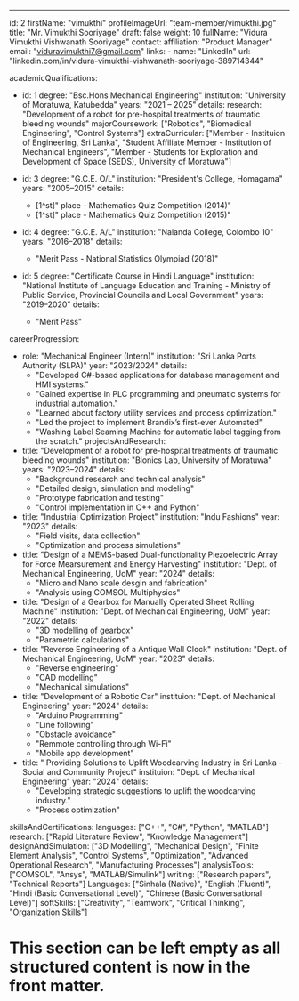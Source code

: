 ---
id: 2
firstName: "vimukthi"
profileImageUrl: "team-member/vimukthi.jpg"
title: "Mr. Vimukthi Sooriyage"
draft: false
weight: 10
fullName: "Vidura Vimukthi Vishwanath Sooriyage"
contact:
  affiliation: "Product Manager"
  email: "viduravimukthi7@gmail.com"
  links:
    - name: "LinkedIn"
      url: "linkedin.com/in/vidura-vimukthi-vishwanath-sooriyage-389714344"

academicQualifications:
  - id: 1
    degree: "Bsc.Hons Mechanical Engineering"
    institution: "University of Moratuwa, Katubedda"
    years: "2021 – 2025"
    details:
      research: "Development of a robot for pre-hospital treatments of traumatic bleeding wounds"
      majorCoursework: ["Robotics", "Biomedical Engineering", "Control Systems"]
      extraCurricular: ["Member - Instituion of Engineering, Sri Lanka", "Student Affiliate Member - Institution of Mechanical Engineers", "Member - Students for Exploration and Development of Space (SEDS), University of Moratuwa"]
     
  - id: 3
    degree: "G.C.E. O/L"
    institution: "President's College, Homagama"
    years: "2005–2015"
    details:
      - \[1^st]" place - Mathematics Quiz Competition (2014)"
      - \[1^st]" place - Mathematics Quiz Competition (2015)"

  - id: 4
    degree: "G.C.E. A/L"
    institution: "Nalanda College, Colombo 10"
    years: "2016–2018"
    details:
      - "Merit Pass - National Statistics Olympiad (2018)"
  - id: 5
    degree: "Certificate Course in Hindi Language"
    institution: "National Institute of Language Education and Training - Ministry of Public Service, Provincial Councils and Local Government"
    years: "2019–2020"
    details:
      - "Merit Pass"

careerProgression:
  - role: "Mechanical Engineer (Intern)"
    institution: "Sri Lanka Ports Authority (SLPA)"
    year: "2023/2024"
    details:
      - "Developed C#-based applications for database management and HMI systems."
      - "Gained expertise in PLC programming and pneumatic systems for industrial automation." 
      - "Learned about factory utility services and process optimization."
      - "Led the project to implement Brandix’s first-ever Automated"
      - "Washing Label Seaming Machine for automatic label tagging from the scratch."
projectsAndResearch:
  - title: "Development of a robot for pre-hospital treatments of traumatic bleeding wounds"
    institution: "Bionics Lab, University of Moratuwa"
    years: "2023–2024"
    details:
      - "Background research and technical analysis"
      - "Detailed design, simulation and modeling"
      - "Prototype fabrication and testing"
      - "Control implementation in C++ and Python"
  - title: "Industrial Optimization Project"
    institution: "Indu Fashions"
    year: "2023"
    details:
      - "Field visits, data collection"
      - "Optimization and process simulations"
  - title: "Design of a MEMS-based Dual-functionality Piezoelectric Array for Force Mearsurement and Energy Harvesting"
    institution: "Dept. of Mechanical Engineering, UoM"
    year: "2024"
    details:
      - "Micro and Nano scale desgin and fabrication"
      - "Analysis using COMSOL Multiphysics"
  - title: "Design of a Gearbox for Manually Operated Sheet Rolling Machine"
    institution: "Dept. of Mechanical Engineering, UoM"
    year: "2022"
    details:
      - "3D modelling of gearbox"
      - "Parametric calculations"
  - title: "Reverse Engineering of a Antique Wall Clock"
    institution: "Dept. of Mechanical Engineering, UoM"
    year: "2023"
    details:
      - "Reverse engineering"
      - "CAD modelling"
      - "Mechanical simulations"
  - title: "Development of a Robotic Car"
    instituion: "Dept. of Mechanical Engineering"
    year: "2024"
    details:
      - "Arduino Programming"
      - "Line following"
      - "Obstacle avoidance"
      - "Remmote controlling through Wi-Fi"
      - "Mobile app development"
  - title: " Providing Solutions to Uplift Woodcarving Industry in Sri Lanka - Social and Community Project"
    instituion: "Dept. of Mechanical Engineering"
    year: "2024"
    details: 
      - "Developing strategic suggestions to uplift the woodcarving industry."
      - "Process optimization" 

skillsAndCertifications:
  languages: ["C++", "C#", "Python", "MATLAB"]
  research: ["Rapid Literature Review", "Knowledge Management"]
  designAndSimulation: ["3D Modelling", "Mechanical Design", "Finite Element Analysis", "Control Systems", "Optimization", "Advanced Operational Research", "Manufacturing Processes"]
  analysisTools: ["COMSOL", "Ansys", "MATLAB/Simulink"]
  writing: ["Research papers", "Technical Reports"]
  Languages: ["Sinhala (Native)", "English (Fluent)", "Hindi (Basic Conversational Level)", "Chinese (Basic Conversational Level)"]
  softSkills: ["Creativity", "Teamwork", "Critical Thinking", "Organization Skills"]
# This section can be left empty as all structured content is now in the front matter.
